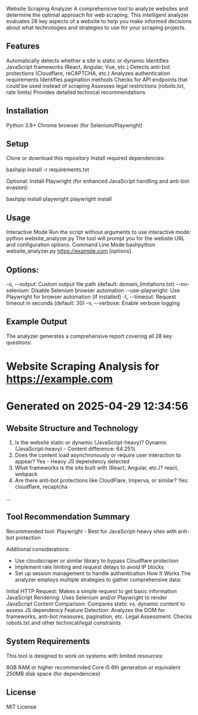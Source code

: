 Website Scraping Analyzer
A comprehensive tool to analyze websites and determine the optimal approach for web scraping. This intelligent analyzer evaluates 28 key aspects of a website to help you make informed decisions about what technologies and strategies to use for your scraping projects.

## Features

Automatically detects whether a site is static or dynamic
Identifies JavaScript frameworks (React, Angular, Vue, etc.)
Detects anti-bot protections (Cloudflare, reCAPTCHA, etc.)
Analyzes authentication requirements
Identifies pagination methods
Checks for API endpoints that could be used instead of scraping
Assesses legal restrictions (robots.txt, rate limits)
Provides detailed technical recommendations

## Installation

Python 3.8+
Chrome browser (for Selenium/Playwright)

## Setup

Clone or download this repository
Install required dependencies:

bashpip install -r requirements.txt

Optional: Install Playwright (for enhanced JavaScript handling and anti-bot evasion):

bashpip install playwright
playwright install


## Usage
Interactive Mode
Run the script without arguments to use interactive mode:
python website_analyzer.py
The tool will prompt you for the website URL and configuration options.
Command Line Mode
bashpython website_analyzer.py https://example.com [options] 

## Options:

-o, --output: Custom output file path (default: domain_limitations.txt)
--no-selenium: Disable Selenium browser automation
--use-playwright: Use Playwright for browser automation (if installed)
-t, --timeout: Request timeout in seconds (default: 30)
-v, --verbose: Enable verbose logging

## Example Output
The analyzer generates a comprehensive report covering all 28 key questions:
# Website Scraping Analysis for https://example.com
# Generated on 2025-04-29 12:34:56

## Website Structure and Technology
1. Is the website static or dynamic (JavaScript-heavy)? Dynamic (JavaScript-heavy) - Content difference: 64.25%
2. Does the content load asynchronously or require user interaction to appear? Yes - Heavy JS dependency detected
3. What frameworks is the site built with (React, Angular, etc.)? react, webpack
4. Are there anti-bot protections like CloudFlare, Imperva, or similar? Yes: cloudflare, recaptcha

...

## Tool Recommendation Summary
Recommended tool: Playwright - Best for JavaScript-heavy sites with anti-bot protection

Additional considerations:
- Use cloudscraper or similar library to bypass Cloudflare protection
- Implement rate limiting and request delays to avoid IP blocks
- Set up session management to handle authentication
How It Works
The analyzer employs multiple strategies to gather comprehensive data:

Initial HTTP Request: Makes a simple request to get basic information
JavaScript Rendering: Uses Selenium and/or Playwright to render JavaScript
Content Comparison: Compares static vs. dynamic content to assess JS dependency
Feature Detection: Analyzes the DOM for frameworks, anti-bot measures, pagination, etc.
Legal Assessment: Checks robots.txt and other technical/legal constraints

## System Requirements
This tool is designed to work on systems with limited resources:

8GB RAM or higher recommended
Core i5 6th generation or equivalent
250MB disk space (for dependencies)

## License
MIT License
